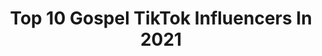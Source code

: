 ---
title: Top 10 Gospel TikTok Influencers In 2021
description: >-
  Find top gospel TikTok influencers in 2021. Most popular hashtags: #fyp #jesus #christian #peace.
platform: TikTok
hits: 398
text_top: Discover the top-rated TikTok influencers on inBeat.
text_bottom: Our database holds 398 TikTok influencers like this for you to connect with.
profiles:
  - username: "souls4jesus"
    fullname: >-
      ❤️TEAM✝️JESUS🥰
    bio: >-
      JESUS is 👑 ✝️Let's Spread Gospel TOGETHER❤️ 📖SALVATION OF SOULS🥰
    location: "United States"
    followers: 55100
    engagement: 3697
    commentsToLikes: 0.155950
    id: ckbkdus3u44sh0j23ndabv6fy
    verified: false
    hashtags: "#heaven, #lord, #god, #fyp"
  - username: "zach.waters"
    fullname: >-
      Zach Waters!
    bio: >-
      INSTA & YOUTUBE ☝🏻 You can’t ban the Gospel. Join the REVIVAL🔥
    location: "United States"
    followers: 271000
    engagement: 2293
    commentsToLikes: 0.019421
    id: ck9c3hcrxpocp0j78o2s1w4xy
    verified: false
    hashtags: "#christian, #fyp, #love, #jesuslovesyou"
  - username: "xx3n1xx"
    fullname: >-
      3N1
    bio: >-
      Spreading the Gospel of Jesus Christ ⬇Social Media⬇️
    location: "United States"
    followers: 668800
    engagement: 2850
    commentsToLikes: 0.058940
    id: ck8w1j3rn21uh0j788q3myjvh
    verified: false
    hashtags: "#foryoupage, #foryou, #tiktok, #feature"
  - username: "realpastorjeff"
    fullname: >-
      Pastor Jeff
    bio: >-
      I preach the Gospel of Jesus Christ! ✝️
    location: "United States"
    followers: 99200
    engagement: 2713
    commentsToLikes: 0.084243
    id: ckbleh1n58k930j23w2g6grzn
    verified: false
    hashtags: "#fyp, #collegegotmelike, #heaven, #faith"
  - username: "stonymarvels1"
    fullname: >-
      Antonio Williams
    bio: >-
      “Food Gospels” Moderator 😇 Check out my website 🖥 Follow me on IG & YT 😃
    location: "United States"
    followers: 66100
    engagement: 2155
    commentsToLikes: 0.046638
    id: ckaclz4edhmos0i785hvia67q
    verified: false
    hashtags: "#easy, #diy, #fyp, #stonymarvels"
  - username: "treydolphin"
    fullname: >-
      pi
    bio: >-
      episode five • midnight gospel • high🏜 you are infinite🏖 thank you for 400k🍀
    location: "United States"
    followers: 457500
    engagement: 1284
    commentsToLikes: 0.038328
    id: ckb0pbr8jf7j00j23hl7s46el
    verified: false
    hashtags: "#xyzabc, #foryoupage, #protests, #blacklivesmatter"
  - username: "mike14wilke"
    fullname: >-
      user843082
    bio: >-
      G.O.S.P.E.L God. Our. Sins. Paying. Everyone. Life.
    location: "United States"
    followers: 4838
    engagement: 2315
    commentsToLikes: 0.024978
    id: ckan1teuqx7hu0i782540stre
    verified: false
    hashtags: ""
  - username: "cottycotton"
    fullname: >-
      Cotty Cotton
    bio: >-
      spreading positivity & gospel U will see my GSD jackson we share account 😂
    location: "United States"
    followers: 6423
    engagement: 1505
    commentsToLikes: 0.178441
    id: ckd6yipgcwi5q0j23z3ns6qu2
    verified: false
    hashtags: "#germanshepherd, #jackson, #gsd, #steelers"
  - username: "enzocontieri"
    fullname: >-
      EnzoContieri
    bio: >-
      YOUTUBE : Enzo Contieri CEO em Gospelizar as trends ME SEGUE NO INSTAGRAM ⤵️
    location: "Brazil"
    followers: 848700
    engagement: 2645
    commentsToLikes: 0.006036
    id: ck8se1opkhwq70j7869f2ycqt
    verified: false
    hashtags: ""
  - username: "gospel309"
    fullname: >-
      gospel309
    bio: >-
      Vídeos Gospel para alegra seu dia☺️
    location: "Brazil"
    followers: 12900
    engagement: 2092
    commentsToLikes: 0.011648
    id: ck9k8b7hi8bqq0j78evgxdw9h
    verified: false
    hashtags: "#isadorapompeo, #bomdia, #jesus, #tiktoktravel"
---